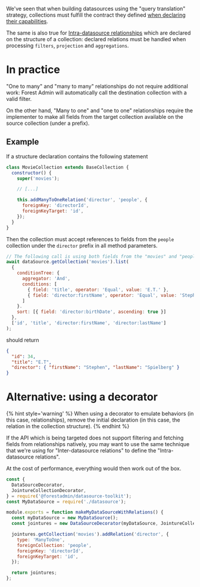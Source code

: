 We've seen that when building datasources using the "query translation" strategy, collections must fulfill the contract they defined [when declaring their capabilities](./capabilities.md).

The same is also true for [Intra-datasource relationships](../structure.md#relationships) which are declared on the structure of a collection: declared relations must be handled when processing `filters`, `projection` and `aggregations`.

# In practice

"One to many" and "many to many" relationships do not require additional work: Forest Admin will automatically call the destination collection with a valid filter.

On the other hand, "Many to one" and "one to one" relationships require the implementer to make all fields from the target collection available on the source collection (under a prefix).

## Example

If a structure declaration contains the following statement

```javascript
class MovieCollection extends BaseCollection {
  constructor() {
    super('movies');

    // [...]

    this.addManyToOneRelation('director', 'people', {
      foreignKey: 'directorId',
      foreignKeyTarget: 'id',
    });
  }
}
```

Then the collection must accept references to fields from the `people` collection under the `director` prefix in all method parameters.

```javascript
// The following call is using both fields from the "movies" and "people" collection
await dataSource.getCollection('movies').list(
  {
    conditionTree: {
      aggregator: 'And',
      conditions: [
        { field: 'title', operator: 'Equal', value: 'E.T.' },
        { field: 'director:firstName', operator: 'Equal', value: 'Stephen' },
      ]
    }.
    sort: [{ field: 'director:birthDate', ascending: true }]
  },
  ['id', 'title', 'director:firstName', 'director:lastName']
);
```

should return

```json
{
  "id": 34,
  "title": "E.T",
  "director": { "firstName": "Stephen", "lastName": "Spielberg" }
}
```

# Alternative: using a decorator

{% hint style='warning' %}
When using a decorator to emulate behaviors (in this case, relationships), remove the initial declaration (in this case, the relation in the collection structure).
{% endhint %}

If the API which is being targeted does not support filtering and fetching fields from relationships natively, you may want to use the same technique that we're using for "Inter-datasource relations" to define the "Intra-datasource relations".

At the cost of performance, everything would then work out of the box.

```javascript
const {
  DataSourceDecorator,
  JointureCollectionDecorator,
} = require('@forestadmin/datasource-toolkit');
const MyDataSource = require('./datasource');

module.exports = function makeMyDataSourceWithRelations() {
  const myDataSource = new MyDataSource();
  const jointures = new DataSourceDecorator(myDataSource, JointureCollectionDecorator);

  jointures.getCollection('movies').addRelation('director', {
    type: 'ManyToOne',
    foreignCollection: 'people',
    foreignKey: 'directorId',
    foreignKeyTarget: 'id',
  });

  return jointures;
};
```
